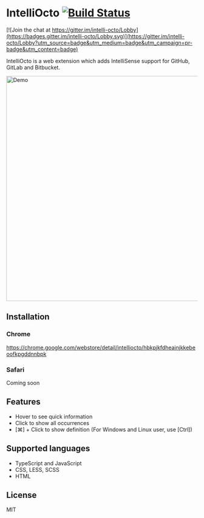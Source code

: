 # IntelliOcto [![Build Status](https://travis-ci.org/pd4d10/intelli-octo.svg?branch=master)](https://travis-ci.org/pd4d10/intelli-octo)

[![Join the chat at https://gitter.im/intelli-octo/Lobby](https://badges.gitter.im/intelli-octo/Lobby.svg)](https://gitter.im/intelli-octo/Lobby?utm_source=badge&utm_medium=badge&utm_campaign=pr-badge&utm_content=badge)

IntelliOcto is a web extension which adds IntelliSense support for GitHub, GitLab and Bitbucket.

<img src="assets/demo.gif" alt="Demo" width="593" />

## Installation

### Chrome

https://chrome.google.com/webstore/detail/intelliocto/hbkpjkfdheainjkkebeoofkpgddnnbpk

### Safari

Coming soon

## Features

* Hover to see quick information
* Click to show all occurrences
* [⌘] + Click to show definition (For Windows and Linux user, use [Ctrl])

## Supported languages

* TypeScript and JavaScript
* CSS, LESS, SCSS
* HTML

## License

MIT
